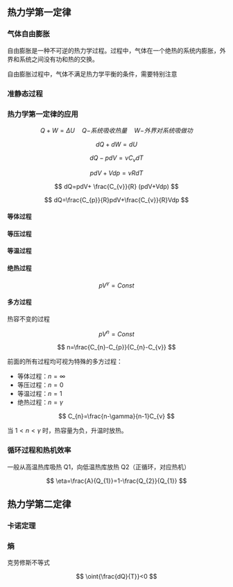 
## 热力学第一定律



### 气体自由膨胀

自由膨胀是一种不可逆的热力学过程。过程中，气体在一个绝热的系统内膨胀，外界和系统之间没有功和热的交换。

自由膨胀过程中，气体不满足热力学平衡的条件，需要特别注意



### 准静态过程




### 热力学第一定律的应用

$$
Q+W=\Delta U \quad Q{-系统吸收热量} \quad W{-外界对系统吸做功}
$$

$$
dQ+dW=dU
$$

$$
dQ-pdV=\nu C_{v} dT
$$

$$
pdV+Vdp=\nu R dT
$$

$$
dQ=pdV+ \frac{C_{v}}{R} (pdV+Vdp)
$$

$$
dQ=\frac{C_{p}}{R}pdV+\frac{C_{v}}{R}Vdp
$$

#### 等体过程

#### 等压过程

#### 等温过程

#### 绝热过程

$$
pV^{\gamma}=Const
$$

#### 多方过程

热容不变的过程

$$
pV^n=Const
$$

$$
n=\frac{C_{n}-C_{p}}{C_{n}-C_{v}}
$$

前面的所有过程均可视为特殊的多方过程：
- 等体过程：$n=\infty$
- 等压过程：$n=0$
- 等温过程：$n=1$
- 绝热过程：$n=\gamma$

$$
C_{n}=\frac{n-\gamma}{n-1}C_{v}
$$

当 $1<n<\gamma$ 时，热容量为负，升温时放热。


### 循环过程和热机效率


一般从高温热库吸热 Q1，向低温热库放热 Q2（正循环，对应热机）

$$
\eta=\frac{A}{Q_{1}}=1-\frac{Q_{2}}{Q_{1}}
$$

## 热力学第二定律


### 卡诺定理



### 熵

克劳修斯不等式

$$
\oint{\frac{dQ}{T}}<0
$$
